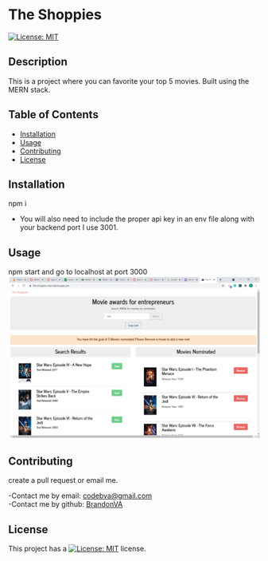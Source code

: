 # The Shoppies

[![License: MIT](https://img.shields.io/badge/License-MIT-yellow.svg)](https://opensource.org/licenses/MIT)

## Description

This is a project where you can favorite your top 5 movies. Built using the MERN stack.

## Table of Contents

- [Installation](#installation)
- [Usage](#usage)
- [Contributing](#Contributing)
- [License](#license)

## Installation

npm i

- You will also need to include the proper api key in an env file along with your backend port I use 3001.

## Usage

npm start and go to localhost at port 3000
<img src="assets\images\The-Shoppies.png" alt="start of project"  style="border: 2px solid white;">

## Contributing

create a pull request or email me.

-Contact me by email: codebva@gmail.com <br>
-Contact me by github: [BrandonVA](https://github.com/BrandonVA)

## License

This project has a [![License: MIT](https://img.shields.io/badge/License-MIT-yellow.svg)](https://opensource.org/licenses/MIT) license.

